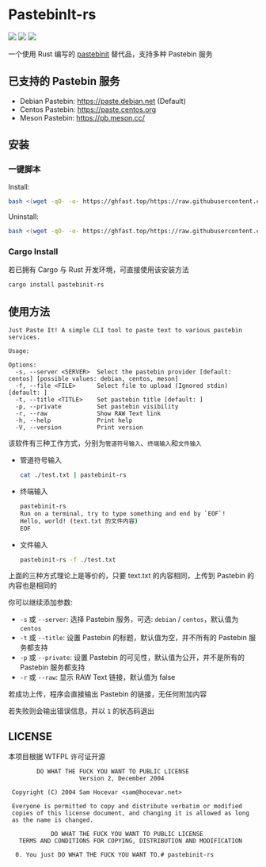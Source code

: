 # PastebinIt-rs

![](https://hitscounter.dev/api/hit?url=https%3A%2F%2Fgithub.com%2Frsbench%2Frsbench&label=&icon=github&color=%23160d27) ![](https://img.shields.io/crates/v/pastebinit-rs) ![](https://tokei.rs/b1/github/GenshinMinecraft/pastebinit-rs)

一个使用 Rust 编写的 [pastebinit](https://github.com/skorokithakis/pastebinit) 替代品，支持多种 Pastebin 服务

## 已支持的 Pastebin 服务

- Debian Pastebin: https://paste.debian.net (Default)
- Centos Pastebin: https://paste.centos.org
- Meson Pastebin: https://pb.meson.cc/

## 安装

### 一键脚本

Install:

```bash
bash <(wget -qO- -o- https://ghfast.top/https://raw.githubusercontent.com/GenshinMinecraft/pastebinit-rs/refs/heads/main/install.sh)
```

Uninstall:

```bash
bash <(wget -qO- -o- https://ghfast.top/https://raw.githubusercontent.com/GenshinMinecraft/pastebinit-rs/refs/heads/main/install.sh) uninstall
```

### Cargo Install

若已拥有 Cargo 与 Rust 开发环境，可直接使用该安装方法

```bash
cargo install pastebinit-rs
```

## 使用方法

```
Just Paste It! A simple CLI tool to paste text to various pastebin services.

Usage:

Options:
  -s, --server <SERVER>  Select the pastebin provider [default: centos] [possible values: debian, centos, meson]
  -f, --file <FILE>      Select file to upload (Ignored stdin) [default: ]
  -t, --title <TITLE>    Set pastebin title [default: ]
  -p, --private          Set pastebin visibility
  -r, --raw              Show RAW Text link
  -h, --help             Print help
  -V, --version          Print version
```

该软件有三种工作方式，分别为`管道符号输入`、`终端输入`和`文件输入`

- 管道符号输入
    ```bash
    cat ./test.txt | pastebinit-rs
    ```
- 终端输入
    ```bash
    pastebinit-rs
    Run on a terminal, try to type something and end by `EOF`!
    Hello, world! (text.txt 的文件内容)
    EOF
    ```
- 文件输入
    ```bash
    pastebinit-rs -f ./test.txt
    ```

上面的三种方式理论上是等价的，只要 text.txt 的内容相同，上传到 Pastebin 的内容也是相同的

你可以继续添加参数:

- `-s` 或 `--server`: 选择 Pastebin 服务，可选: `debian` / `centos`，默认值为 `centos`
- `-t` 或 `--title`: 设置 Pastebin 的标题，默认值为空，并不所有的 Pastebin 服务都支持
- `-p` 或 `--private`: 设置 Pastebin 的可见性，默认值为公开，并不是所有的 Pastebin 服务都支持
- `-r` 或 `--raw`: 显示 RAW Text 链接，默认值为 false

若成功上传，程序会直接输出 Pastebin 的链接，无任何附加内容

若失败则会输出错误信息，并以 `1` 的状态码退出

## LICENSE

本项目根据 WTFPL 许可证开源

```
        DO WHAT THE FUCK YOU WANT TO PUBLIC LICENSE 
                    Version 2, December 2004 

 Copyright (C) 2004 Sam Hocevar <sam@hocevar.net> 

 Everyone is permitted to copy and distribute verbatim or modified 
 copies of this license document, and changing it is allowed as long 
 as the name is changed. 

            DO WHAT THE FUCK YOU WANT TO PUBLIC LICENSE 
   TERMS AND CONDITIONS FOR COPYING, DISTRIBUTION AND MODIFICATION 

  0. You just DO WHAT THE FUCK YOU WANT TO.# pastebinit-rs
